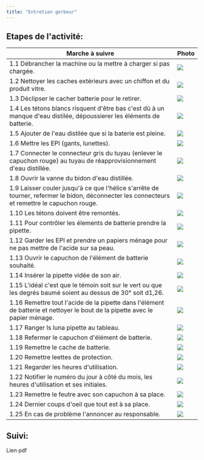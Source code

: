```yaml
---
title: "Entretien gerbeur"
---
```


## Etapes de l'activité:
| Marche à suivre | Photo |
|---|---|
|1.1 Débrancher la machine ou la mettre à charger si pas chargée.|![](/notes/pieces_jointes/images/i_entretien/i_entretienGerbeur/I_EntretienGerbeur1-1.jpg)|
|1.2 Nettoyer les caches extérieurs avec un chiffon et du produit vitre.|![](/notes/pieces_jointes/images/i_entretien/i_entretienGerbeur/I_EntretienGerbeur1-2.jpg)|
|1.3 Déclipser le cacher batterie pour le retirer.|![](/notes/pieces_jointes/images/i_entretien/i_entretienGerbeur/I_EntretienGerbeur1-3.jpg)|
|1.4 Les tétons blancs risquent d'être bas c'est dû à un manque d'eau distilée, dépoussierer les éléments de batterie.|![](/notes/pieces_jointes/images/i_entretien/i_entretienGerbeur/I_EntretienGerbeur1-4.jpg)|
|1.5 Ajouter de l'eau distilée que si la baterie est pleine.|![](/notes/pieces_jointes/images/i_entretien/i_entretienGerbeur/I_EntretienGerbeur1-5_1-21.jpg)|
|1.6 Mettre les EPI (gants, lunettes).|![](/notes/pieces_jointes/images/i_entretien/i_entretienGerbeur/I_EntretienGerbeur1-6_1-20.jpg)|
|1.7 Connecter le connecteur gris du tuyau (enlever le capuchon rouge) au tuyau de réapprovisionnement d'eau distillée.|![](/notes/pieces_jointes/images/i_entretien/i_entretienGerbeur/I_EntretienGerbeur1-7.jpg)|
|1.8 Ouvrir la vanne du bidon d'eau distillée.|![](/notes/pieces_jointes/images/i_entretien/i_entretienGerbeur/I_EntretienGerbeur1-8.jpg)|
|1.9 Laisser couler jusqu'à ce que l'hélice s'arrête de tourner, refermer le bidon, déconnecter les connecteurs et remettre le capuchon rouge.|![](/notes/pieces_jointes/images/i_entretien/i_entretienGerbeur/I_EntretienGerbeur1-9.jpg)|
|1.10 Les tétons doivent être remontés.|![](/notes/pieces_jointes/images/i_entretien/i_entretienGerbeur/I_EntretienGerbeur1-10_1-18.jpg)|
|1.11 Pour contrôler les élements de batterie prendre la pipette.|![](/notes/pieces_jointes/images/i_entretien/i_entretienGerbeur/I_EntretienGerbeur1-11_1-17.jpg)|
|1.12 Garder les EPI et prendre un papiers ménage pour ne pas mettre de l'acide sur sa peau.|![](/notes/pieces_jointes/images/i_entretien/i_entretienGerbeur/I_EntretienGerbeur1-12.jpg)|
|1.13 Ouvrir le capuchon de l'élément de batterie souhaité.|![](/notes/pieces_jointes/images/i_entretien/i_entretienGerbeur/I_EntretienGerbeur1-13.jpg)|
|1.14 Insérer la pipette vidée de son air.|![](/notes/pieces_jointes/images/i_entretien/i_entretienGerbeur/I_EntretienGerbeur1-14.jpg)|
|1.15 L'idéal c'est que le témoin soit sur le vert ou que les degrés baumé soient au dessus de 30° soit d1,26.|![](/notes/pieces_jointes/images/i_entretien/i_entretienGerbeur/I_EntretienGerbeur1-15.jpg)|
|1.16 Remettre tout l'acide de la pipette dans l'élément de batterie et nettoyer le bout de la pipette avec le papier ménage.|![](/notes/pieces_jointes/images/i_entretien/i_entretienGerbeur/I_EntretienGerbeur1-16.jpg)|
|1.17 Ranger ls luna pipette au tableau.|![](/notes/pieces_jointes/images/i_entretien/i_entretienGerbeur/I_EntretienGerbeur1-11_1-17.jpg)|
|1.18 Refermer le capuchon d'élément de batterie.|![](/notes/pieces_jointes/images/i_entretien/i_entretienGerbeur/I_EntretienGerbeur1-10_1-18.jpg)|
|1.19 Remettre le cache de batterie.|![](/notes/pieces_jointes/images/i_entretien/i_entretienGerbeur/I_EntretienGerbeur1-19.jpg)|
|1.20 Remettre leettes de protection.|![](/notes/pieces_jointes/images/i_entretien/i_entretienGerbeur/I_EntretienGerbeur1-6_1-20.jpg)|
|1.21 Regarder les heures d'utilisation.|![](/notes/pieces_jointes/images/i_entretien/i_entretienGerbeur/I_EntretienGerbeur1-5_1-21.jpg)|
|1.22 Notifier le numéro du jour à côté du mois, les heures d'utilisation et ses initiales.|![](/notes/pieces_jointes/images/i_entretien/i_entretienGerbeur/I_EntretienGerbeur1-22.jpg)|
|1.23 Remettre le feutre avec son capuchon à sa place.|![](/notes/pieces_jointes/images/i_entretien/i_entretienGerbeur/I_EntretienGerbeur1-23.jpg)|
|1.24 Dernier coups d'oeil que tout est à sa place.|![](/notes/pieces_jointes/images/i_entretien/i_entretienGerbeur/I_EntretienGerbeur1-24.jpg)|
|1.25 En cas de problème l'annoncer au responsable.|![](/notes/pieces_jointes/images/i_permis/i_gerbeurTimon/I_GerbeurTimon2-6_4-8.jpg)|
## Suivi:
Lien pdf